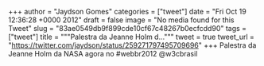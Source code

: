
+++
author = "Jaydson Gomes"
categories = ["tweet"]
date = "Fri Oct 19 12:36:28 +0000 2012"
draft = false
image = "No media found for this Tweet"
slug = "83ae0549db9f899cde10cf67c48267b0ecfcdd90"
tags = ["tweet"]
title = """Palestra da Jeanne Holm d..."""
tweet = true
tweet_url = "https://twitter.com/jaydson/status/259271797495709696"
+++
Palestra da Jeanne Holm da NASA agora no #webbr2012 @w3cbrasil
